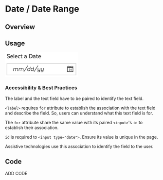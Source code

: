 # Date / Date Range

## Overview

## Usage

![](../../../.gitbook/assets/form_input_date%20%281%29.png)

### Accessibility & Best Practices

The label and the text field have to be paired to identify the text field.

`<label>` requires `for` attribute to establish the association with the text field and describe the field. So, users can understand what this text field is for.

The `for` attribute share the same value with its paired `<input>`'s `id` to establish their association.

`id` is required to `<input type="date">`. Ensure its value is unique in the page.

Assistive technologies use this association to identify the field to the user.

## Code

ADD CODE


